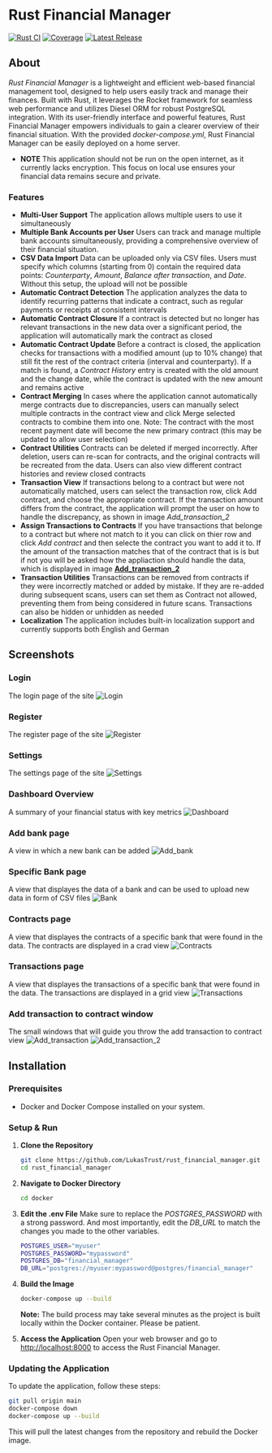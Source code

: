 
# Rust Financial Manager

[![Rust CI](https://github.com/LukasTrust/rust_financial_manager/workflows/Rust%20CI/badge.svg)](https://github.com/LukasTrust/rust_financial_manager/actions?query=workflow%3A%22Rust+CI%22)
[![Coverage](https://img.shields.io/badge/coverage-80%25-brightgreen)](./coverage/cobertura.xml)
[![Latest Release](https://img.shields.io/github/v/release/LukasTrust/rust_financial_manager)](https://github.com/LukasTrust/rust_financial_manager/releases/latest)

## About

*Rust Financial Manager* is a lightweight and efficient web-based financial management tool, designed to help users easily track and manage their finances. Built with Rust, it leverages the Rocket framework for seamless web performance and utilizes Diesel ORM for robust PostgreSQL integration. With its user-friendly interface and powerful features, Rust Financial Manager empowers individuals to gain a clearer overview of their financial situation.
With the provided *docker-compose.yml*, Rust Financial Manager can be easily deployed on a home server. 
- **NOTE** This application should not be run on the open internet, as it currently lacks encryption. This focus on local use ensures your financial data remains secure and private.

### Features
- **Multi-User Support** The application allows multiple users to use it simultaneously
- **Multiple Bank Accounts per User** Users can track and manage multiple bank accounts simultaneously, providing a comprehensive overview of their financial situation.
- **CSV Data Import** Data can be uploaded only via CSV files. Users must specify which columns (starting from 0) contain the required data points: *Counterparty*, *Amount*, *Balance after transaction*, and *Date*. Without this setup, the upload will not be possible
- **Automatic Contract Detection** The application analyzes the data to identify recurring patterns that indicate a contract, such as regular payments or receipts at consistent intervals
- **Automatic Contract Closure** If a contract is detected but no longer has relevant transactions in the new data over a significant period, the application will automatically mark the contract as closed
- **Automatic Contract Update** Before a contract is closed, the application checks for transactions with a modified amount (up to 10% change) that still fit the rest of the contract criteria (interval and counterparty). If a match is found, a *Contract History* entry is created with the old amount and the change date, while the contract is updated with the new amount and remains active
- **Contract Merging** In cases where the application cannot automatically merge contracts due to discrepancies, users can manually select multiple contracts in the contract view and click Merge selected contracts to combine them into one. Note: The contract with the most recent payment date will become the new primary contract (this may be updated to allow user selection)
- **Contract Utilities** Contracts can be deleted if merged incorrectly. After deletion, users can re-scan for contracts, and the original contracts will be recreated from the data. Users can also view different contract histories and review closed contracts
- **Transaction View** If transactions belong to a contract but were not automatically matched, users can select the transaction row, click Add contract, and choose the appropriate contract. If the transaction amount differs from the contract, the application will prompt the user on how to handle the discrepancy, as shown in image *Add_transaction_2*
- **Assign Transactions to Contracts** If you have transactions that belonge to a contract but where not match to it you can click on thier row and click *Add contract* and then selecte the contract you want to add it to. If the amount of the transaction matches that of the contract that is is but if not you will be asked how the appliaction should handle the data, which is displayed in image [**Add_transaction_2**](#add-transaction-to-contract-window)
- **Transaction Utilities** Transactions can be removed from contracts if they were incorrectly matched or added by mistake. If they are re-added during subsequent scans, users can set them as Contract not allowed, preventing them from being considered in future scans. Transactions can also be hidden or unhidden as needed
- **Localization** The application includes built-in localization support and currently supports both English and German

## Screenshots

### Login
The login page of the site
![Login](screenshots/login.png)

### Register
The register page of the site
![Register](screenshots/register.png)

### Settings
The settings page of the site
![Settings](screenshots/settings.png)

### Dashboard Overview
A summary of your financial status with key metrics
![Dashboard](screenshots/dashboard.png)

### Add bank page
A view in which a new bank can be added
![Add_bank](screenshots/add_bank.png)

### Specific Bank page
A view that displayes the data of a bank and can be used to upload new data in form of CSV files
![Bank](screenshots/bank_view.png)

### Contracts page
A view that displayes the contracts of a specific bank that were found in the data. The contracts are displayed in a crad view
![Contracts](screenshots/contracts.png)

### Transactions page
A view that displayes the transactions of a specific bank that were found in the data. The transactions are displayed in a grid view
![Transactions](screenshots/transactions.png)

### Add transaction to contract window
The small windows that will guide you throw the add transaction to contract view
![Add_transaction](screenshots/add_to_contract_1.png)
![Add_transaction_2](screenshots/add_to_contract_2.png)

## Installation

### Prerequisites
- Docker and Docker Compose installed on your system.

### Setup & Run

1. **Clone the Repository**
    ```bash
    git clone https://github.com/LukasTrust/rust_financial_manager.git
    cd rust_financial_manager
    ```

2. **Navigate to Docker Directory**
    ```bash
    cd docker
    ```

3. **Edit the .env File**
    Make sure to replace the *POSTGRES_PASSWORD* with a strong password. And most importantly, edit the *DB_URL* to match the changes you made to the other variables.
    ```bash
    POSTGRES_USER="myuser"
    POSTGRES_PASSWORD="mypassword"
    POSTGRES_DB="financial_manager"
    DB_URL="postgres://myuser:mypassword@postgres/financial_manager"
    ```

4. **Build the Image**
    ```bash
    docker-compose up --build
    ```
    **Note:** The build process may take several minutes as the project is built locally within the Docker container. Please be patient.

5. **Access the Application**
    Open your web browser and go to [http://localhost:8000](http://localhost:8000) to access the Rust Financial Manager.

### Updating the Application
To update the application, follow these steps:
   ```bash
   git pull origin main
   docker-compose down
   docker-compose up --build
   ```
   This will pull the latest changes from the repository and rebuild the Docker image.
